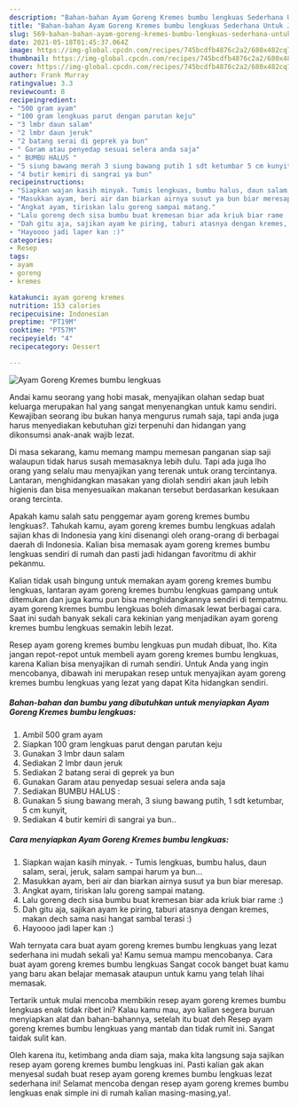 ```yaml
---
description: "Bahan-bahan Ayam Goreng Kremes bumbu lengkuas Sederhana Untuk Jualan"
title: "Bahan-bahan Ayam Goreng Kremes bumbu lengkuas Sederhana Untuk Jualan"
slug: 569-bahan-bahan-ayam-goreng-kremes-bumbu-lengkuas-sederhana-untuk-jualan
date: 2021-05-18T01:45:37.064Z
image: https://img-global.cpcdn.com/recipes/745bcdfb4876c2a2/680x482cq70/ayam-goreng-kremes-bumbu-lengkuas-foto-resep-utama.jpg
thumbnail: https://img-global.cpcdn.com/recipes/745bcdfb4876c2a2/680x482cq70/ayam-goreng-kremes-bumbu-lengkuas-foto-resep-utama.jpg
cover: https://img-global.cpcdn.com/recipes/745bcdfb4876c2a2/680x482cq70/ayam-goreng-kremes-bumbu-lengkuas-foto-resep-utama.jpg
author: Frank Murray
ratingvalue: 3.3
reviewcount: 8
recipeingredient:
- "500 gram ayam"
- "100 gram lengkuas parut dengan parutan keju"
- "3 lmbr daun salam"
- "2 lmbr daun jeruk"
- "2 batang serai di geprek ya bun"
- " Garam atau penyedap sesuai selera anda saja"
- " BUMBU HALUS "
- "5 siung bawang merah 3 siung bawang putih 1 sdt ketumbar 5 cm kunyit"
- "4 butir kemiri di sangrai ya bun"
recipeinstructions:
- "Siapkan wajan kasih minyak. Tumis lengkuas, bumbu halus, daun salam, serai, jeruk, salam sampai harum ya bun..."
- "Masukkan ayam, beri air dan biarkan airnya susut ya bun biar meresap."
- "Angkat ayam, tiriskan lalu goreng sampai matang."
- "Lalu goreng dech sisa bumbu buat kremesan biar ada kriuk biar rame :)"
- "Dah gitu aja, sajikan ayam ke piring, taburi atasnya dengan kremes, makan dech sama nasi hangat sambal terasi :)"
- "Hayoooo jadi laper kan :)"
categories:
- Resep
tags:
- ayam
- goreng
- kremes

katakunci: ayam goreng kremes 
nutrition: 153 calories
recipecuisine: Indonesian
preptime: "PT19M"
cooktime: "PT57M"
recipeyield: "4"
recipecategory: Dessert

---
```



![Ayam Goreng Kremes bumbu lengkuas](https://img-global.cpcdn.com/recipes/745bcdfb4876c2a2/680x482cq70/ayam-goreng-kremes-bumbu-lengkuas-foto-resep-utama.jpg)

Andai kamu seorang yang hobi masak, menyajikan olahan sedap buat keluarga merupakan hal yang sangat menyenangkan untuk kamu sendiri. Kewajiban seorang ibu bukan hanya mengurus rumah saja, tapi anda juga harus menyediakan kebutuhan gizi terpenuhi dan hidangan yang dikonsumsi anak-anak wajib lezat.

Di masa  sekarang, kamu memang mampu memesan panganan siap saji walaupun tidak harus susah memasaknya lebih dulu. Tapi ada juga lho orang yang selalu mau menyajikan yang terenak untuk orang tercintanya. Lantaran, menghidangkan masakan yang diolah sendiri akan jauh lebih higienis dan bisa menyesuaikan makanan tersebut berdasarkan kesukaan orang tercinta. 



Apakah kamu salah satu penggemar ayam goreng kremes bumbu lengkuas?. Tahukah kamu, ayam goreng kremes bumbu lengkuas adalah sajian khas di Indonesia yang kini disenangi oleh orang-orang di berbagai daerah di Indonesia. Kalian bisa memasak ayam goreng kremes bumbu lengkuas sendiri di rumah dan pasti jadi hidangan favoritmu di akhir pekanmu.

Kalian tidak usah bingung untuk memakan ayam goreng kremes bumbu lengkuas, lantaran ayam goreng kremes bumbu lengkuas gampang untuk ditemukan dan juga kamu pun bisa menghidangkannya sendiri di tempatmu. ayam goreng kremes bumbu lengkuas boleh dimasak lewat berbagai cara. Saat ini sudah banyak sekali cara kekinian yang menjadikan ayam goreng kremes bumbu lengkuas semakin lebih lezat.

Resep ayam goreng kremes bumbu lengkuas pun mudah dibuat, lho. Kita jangan repot-repot untuk membeli ayam goreng kremes bumbu lengkuas, karena Kalian bisa menyajikan di rumah sendiri. Untuk Anda yang ingin mencobanya, dibawah ini merupakan resep untuk menyajikan ayam goreng kremes bumbu lengkuas yang lezat yang dapat Kita hidangkan sendiri.

<!--inarticleads1-->

##### Bahan-bahan dan bumbu yang dibutuhkan untuk menyiapkan Ayam Goreng Kremes bumbu lengkuas:

1. Ambil 500 gram ayam
1. Siapkan 100 gram lengkuas parut dengan parutan keju
1. Gunakan 3 lmbr daun salam
1. Sediakan 2 lmbr daun jeruk
1. Sediakan 2 batang serai di geprek ya bun
1. Gunakan  Garam atau penyedap sesuai selera anda saja
1. Sediakan  BUMBU HALUS :
1. Gunakan 5 siung bawang merah, 3 siung bawang putih, 1 sdt ketumbar, 5 cm kunyit,
1. Sediakan 4 butir kemiri di sangrai ya bun..




<!--inarticleads2-->

##### Cara menyiapkan Ayam Goreng Kremes bumbu lengkuas:

1. Siapkan wajan kasih minyak. - Tumis lengkuas, bumbu halus, daun salam, serai, jeruk, salam sampai harum ya bun...
1. Masukkan ayam, beri air dan biarkan airnya susut ya bun biar meresap.
1. Angkat ayam, tiriskan lalu goreng sampai matang.
1. Lalu goreng dech sisa bumbu buat kremesan biar ada kriuk biar rame :)
1. Dah gitu aja, sajikan ayam ke piring, taburi atasnya dengan kremes, makan dech sama nasi hangat sambal terasi :)
1. Hayoooo jadi laper kan :)




Wah ternyata cara buat ayam goreng kremes bumbu lengkuas yang lezat sederhana ini mudah sekali ya! Kamu semua mampu mencobanya. Cara buat ayam goreng kremes bumbu lengkuas Sangat cocok banget buat kamu yang baru akan belajar memasak ataupun untuk kamu yang telah lihai memasak.

Tertarik untuk mulai mencoba membikin resep ayam goreng kremes bumbu lengkuas enak tidak ribet ini? Kalau kamu mau, ayo kalian segera buruan menyiapkan alat dan bahan-bahannya, setelah itu buat deh Resep ayam goreng kremes bumbu lengkuas yang mantab dan tidak rumit ini. Sangat taidak sulit kan. 

Oleh karena itu, ketimbang anda diam saja, maka kita langsung saja sajikan resep ayam goreng kremes bumbu lengkuas ini. Pasti kalian gak akan menyesal sudah buat resep ayam goreng kremes bumbu lengkuas lezat sederhana ini! Selamat mencoba dengan resep ayam goreng kremes bumbu lengkuas enak simple ini di rumah kalian masing-masing,ya!.

